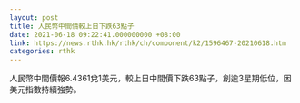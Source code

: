 ```yaml
---
layout: post
title: 人民幣中間價較上日下跌63點子
date: 2021-06-18 09:22:41.000000000 +08:00
link: https://news.rthk.hk/rthk/ch/component/k2/1596467-20210618.htm
categories: rthk
---
```


人民幣中間價報6.4361兌1美元，較上日中間價下跌63點子，創逾3星期低位，因美元指數持續強勢。
